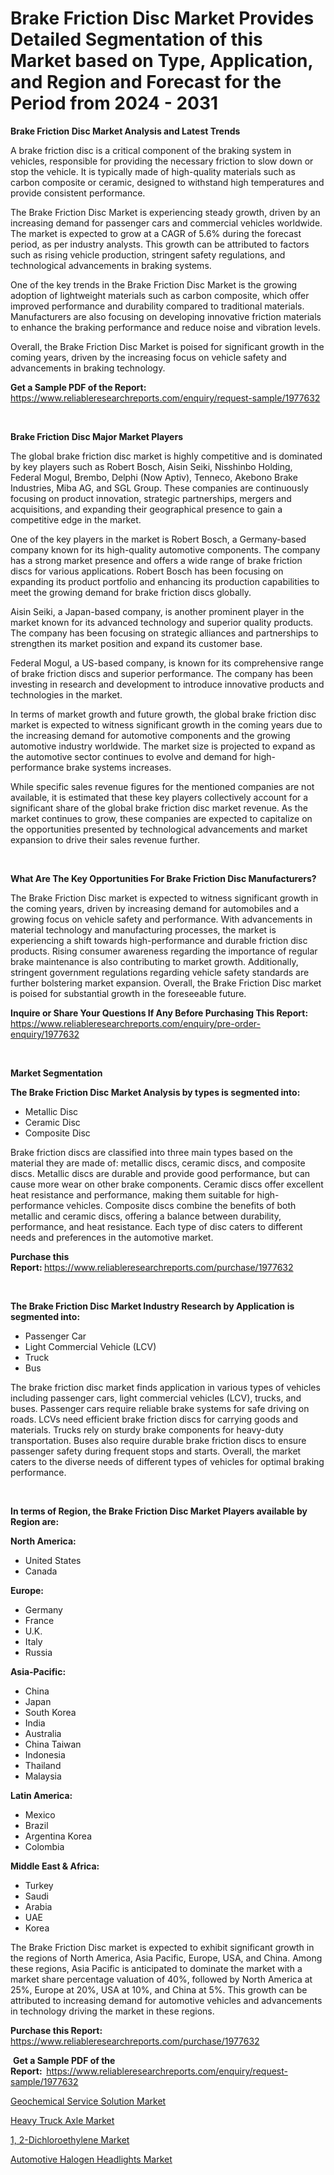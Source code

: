 <p><h1>Brake Friction Disc Market Provides Detailed Segmentation of this Market based on Type, Application, and Region and Forecast for the Period from 2024 - 2031</h1></p><p><strong>Brake Friction Disc Market Analysis and Latest Trends</strong></p>
<p><p>A brake friction disc is a critical component of the braking system in vehicles, responsible for providing the necessary friction to slow down or stop the vehicle. It is typically made of high-quality materials such as carbon composite or ceramic, designed to withstand high temperatures and provide consistent performance.</p><p>The Brake Friction Disc Market is experiencing steady growth, driven by an increasing demand for passenger cars and commercial vehicles worldwide. The market is expected to grow at a CAGR of 5.6% during the forecast period, as per industry analysts. This growth can be attributed to factors such as rising vehicle production, stringent safety regulations, and technological advancements in braking systems.</p><p>One of the key trends in the Brake Friction Disc Market is the growing adoption of lightweight materials such as carbon composite, which offer improved performance and durability compared to traditional materials. Manufacturers are also focusing on developing innovative friction materials to enhance the braking performance and reduce noise and vibration levels.</p><p>Overall, the Brake Friction Disc Market is poised for significant growth in the coming years, driven by the increasing focus on vehicle safety and advancements in braking technology.</p></p>
<p><strong>Get a Sample PDF of the Report:&nbsp;</strong> <a href="https://www.reliableresearchreports.com/enquiry/request-sample/1977632">https://www.reliableresearchreports.com/enquiry/request-sample/1977632</a></p>
<p>&nbsp;</p>
<p><strong>Brake Friction Disc Major Market Players</strong></p>
<p><p>The global brake friction disc market is highly competitive and is dominated by key players such as Robert Bosch, Aisin Seiki, Nisshinbo Holding, Federal Mogul, Brembo, Delphi (Now Aptiv), Tenneco, Akebono Brake Industries, Miba AG, and SGL Group. These companies are continuously focusing on product innovation, strategic partnerships, mergers and acquisitions, and expanding their geographical presence to gain a competitive edge in the market.</p><p>One of the key players in the market is Robert Bosch, a Germany-based company known for its high-quality automotive components. The company has a strong market presence and offers a wide range of brake friction discs for various applications. Robert Bosch has been focusing on expanding its product portfolio and enhancing its production capabilities to meet the growing demand for brake friction discs globally.</p><p>Aisin Seiki, a Japan-based company, is another prominent player in the market known for its advanced technology and superior quality products. The company has been focusing on strategic alliances and partnerships to strengthen its market position and expand its customer base.</p><p>Federal Mogul, a US-based company, is known for its comprehensive range of brake friction discs and superior performance. The company has been investing in research and development to introduce innovative products and technologies in the market.</p><p>In terms of market growth and future growth, the global brake friction disc market is expected to witness significant growth in the coming years due to the increasing demand for automotive components and the growing automotive industry worldwide. The market size is projected to expand as the automotive sector continues to evolve and demand for high-performance brake systems increases.</p><p>While specific sales revenue figures for the mentioned companies are not available, it is estimated that these key players collectively account for a significant share of the global brake friction disc market revenue. As the market continues to grow, these companies are expected to capitalize on the opportunities presented by technological advancements and market expansion to drive their sales revenue further.</p></p>
<p>&nbsp;</p>
<p><strong>What Are The Key Opportunities For Brake Friction Disc Manufacturers?</strong></p>
<p><p>The Brake Friction Disc market is expected to witness significant growth in the coming years, driven by increasing demand for automobiles and a growing focus on vehicle safety and performance. With advancements in material technology and manufacturing processes, the market is experiencing a shift towards high-performance and durable friction disc products. Rising consumer awareness regarding the importance of regular brake maintenance is also contributing to market growth. Additionally, stringent government regulations regarding vehicle safety standards are further bolstering market expansion. Overall, the Brake Friction Disc market is poised for substantial growth in the foreseeable future.</p></p>
<p><strong>Inquire or Share Your Questions If Any Before Purchasing This Report:</strong> <a href="https://www.reliableresearchreports.com/enquiry/pre-order-enquiry/1977632">https://www.reliableresearchreports.com/enquiry/pre-order-enquiry/1977632</a></p>
<p>&nbsp;</p>
<p><strong>Market Segmentation</strong></p>
<p><strong>The Brake Friction Disc Market Analysis by types is segmented into:</strong></p>
<p><ul><li>Metallic Disc</li><li>Ceramic Disc</li><li>Composite Disc</li></ul></p>
<p><p>Brake friction discs are classified into three main types based on the material they are made of: metallic discs, ceramic discs, and composite discs. Metallic discs are durable and provide good performance, but can cause more wear on other brake components. Ceramic discs offer excellent heat resistance and performance, making them suitable for high-performance vehicles. Composite discs combine the benefits of both metallic and ceramic discs, offering a balance between durability, performance, and heat resistance. Each type of disc caters to different needs and preferences in the automotive market.</p></p>
<p><strong>Purchase this Report:&nbsp;</strong><a href="https://www.reliableresearchreports.com/purchase/1977632">https://www.reliableresearchreports.com/purchase/1977632</a></p>
<p>&nbsp;</p>
<p><strong>The Brake Friction Disc Market Industry Research by Application is segmented into:</strong></p>
<p><ul><li>Passenger Car</li><li>Light Commercial Vehicle (LCV)</li><li>Truck</li><li>Bus</li></ul></p>
<p><p>The brake friction disc market finds application in various types of vehicles including passenger cars, light commercial vehicles (LCV), trucks, and buses. Passenger cars require reliable brake systems for safe driving on roads. LCVs need efficient brake friction discs for carrying goods and materials. Trucks rely on sturdy brake components for heavy-duty transportation. Buses also require durable brake friction discs to ensure passenger safety during frequent stops and starts. Overall, the market caters to the diverse needs of different types of vehicles for optimal braking performance.</p></p>
<p>&nbsp;</p>
<p><strong>In terms of Region, the Brake Friction Disc Market Players available by Region are:</strong></p>
<p>
    <p> <strong> North America: </strong>
        <ul>
            <li>United States</li>
            <li>Canada</li>
        </ul>
        </p> 
    <p> <strong> Europe: </strong>
        <ul>
            <li>Germany</li>
            <li>France</li>
            <li>U.K.</li>
            <li>Italy</li>
            <li>Russia</li>
        </ul>
        </p> 
    <p> <strong> Asia-Pacific: </strong>
        <ul>
            <li>China</li>
            <li>Japan</li>
            <li>South Korea</li>
            <li>India</li>
            <li>Australia</li>
            <li>China Taiwan</li>
            <li>Indonesia</li>
            <li>Thailand</li>
            <li>Malaysia</li>
        </ul>
        </p> 
    <p> <strong> Latin America: </strong>
        <ul>
            <li>Mexico</li>
            <li>Brazil</li>
            <li>Argentina Korea</li>
            <li>Colombia</li>
        </ul>
        </p> 
    <p> <strong> Middle East & Africa: </strong>
        <ul>
            <li>Turkey</li>
            <li>Saudi</li>
            <li>Arabia</li>
            <li>UAE</li>
            <li>Korea</li>
        </ul>
    </p>
    </p>
<p><p>The Brake Friction Disc market is expected to exhibit significant growth in the regions of North America, Asia Pacific, Europe, USA, and China. Among these regions, Asia Pacific is anticipated to dominate the market with a market share percentage valuation of 40%, followed by North America at 25%, Europe at 20%, USA at 10%, and China at 5%. This growth can be attributed to increasing demand for automotive vehicles and advancements in technology driving the market in these regions.</p></p>
<p><strong>Purchase this Report: </strong><a href="https://www.reliableresearchreports.com/purchase/1977632">https://www.reliableresearchreports.com/purchase/1977632</a></p>
<p>&nbsp;<strong>Get a Sample PDF of the Report:&nbsp;&nbsp;</strong><a href="https://www.reliableresearchreports.com/enquiry/request-sample/1977632">https://www.reliableresearchreports.com/enquiry/request-sample/1977632</a></p>
<p><strong></strong></p>
<p><p><a href="https://faithful-glue-af3.notion.site/Geochemical-Service-Solution-Market-Research-Report-Reveals-The-Latest-Trends-And-Opportunities-of-t-3a038f2b121d4541be2aac72f920db8f">Geochemical Service Solution Market</a></p><p><a href="https://github.com/jaidynmorantestelletmjzya/Market-Research-Report-List-1/blob/main/heavy-truck-axle-market.md">Heavy Truck Axle Market</a></p><p><a href="https://view.publitas.com/reportprime-1/1-2-dichloroethylene-market-size-and-growth-market-segmentation-regional-and-country-breakdowns-and-market-trends-for-period-from-2023-2030/">1, 2-Dichloroethylene Market</a></p><p><a href="https://github.com/juniordelafrance/Market-Research-Report-List-2/blob/main/automotive-halogen-headlights-market.md">Automotive Halogen Headlights Market</a></p></p>